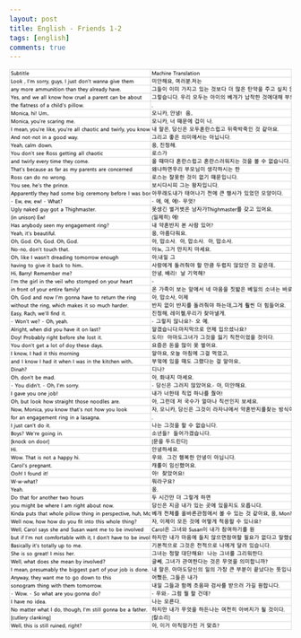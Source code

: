 ```yaml
---
layout: post
title: English - Friends 1-2
tags: [english]
comments: true
---
```


![Alt text](/assets/img/image-1.png)